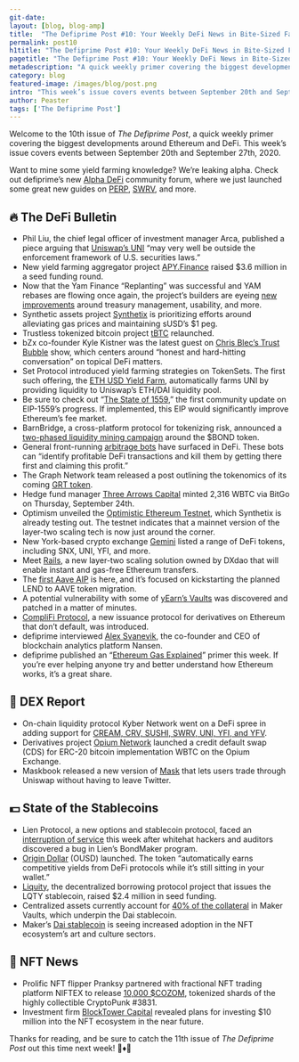 ```yaml
---
git-date:
layout: [blog, blog-amp]
title:  "The Defiprime Post #10: Your Weekly DeFi News in Bite-Sized Fashion"
permalink: post10
h1title: "The Defiprime Post #10: Your Weekly DeFi News in Bite-Sized Fashion"
pagetitle: "The Defiprime Post #10: Your Weekly DeFi News in Bite-Sized Fashion"
metadescription: "A quick weekly primer covering the biggest developments around Ethereum and DeFi. This week’s issue covers events between September 20th and September 27th, 2020"
category: blog
featured-image: /images/blog/post.png
intro: "This week’s issue covers events between September 20th and September 27th, 2020"
author: Peaster
tags: ['The Defiprime Post']
---
```

Welcome to the 10th issue of _The Defiprime Post_, a quick weekly primer covering the biggest developments around Ethereum and DeFi. This week’s issue covers events between September 20th and September 27th, 2020.

Want to mine some yield farming knowledge? We’re leaking alpha. Check out defiprime’s new [Alpha DeFi](https://alpha.defiprime.com/c/yield-farming/6) community forum, where we just launched some great new guides on [PERP](https://alpha.defiprime.com/t/perp-usdc-lp-reward-program/477), [SWRV](https://alpha.defiprime.com/t/yield-farming-with-swerve/339), and more.

## 🔥 The DeFi Bulletin

*   Phil Liu, the chief legal officer of investment manager Arca, published a piece arguing that [Uniswap’s UNI](https://www.ar.ca/blog/are-uni-tokens-subject-to-securities-enforcement-action-by-the-sec) “may very well be outside the enforcement framework of U.S. securities laws.”
*   New yield farming aggregator project [APY.Finance](https://www.coindesk.com/defi-yield-farming-aggregator-apy-finance-raises-3-6m-in-seed-funding) raised $3.6 million in a seed funding round.
*   Now that the Yam Finance “Replanting” was successful and YAM rebases are flowing once again, the project’s builders are eyeing [new improvements](https://medium.com/yam-finance/yams-replanted-and-rebased-what-now-a22672b81b55) around treasury management, usability, and more.
*   Synthetic assets project [Synthetix](https://blog.synthetix.io/the-shifting-sands-of-defi/) is prioritizing efforts around alleviating gas prices and maintaining sUSD’s $1 peg.
*   Trustless tokenized bitcoin project [tBTC](https://blog.keep.network/tbtc-the-safe-way-to-use-bitcoin-in-defi-is-live-on-tbtc-network-de2bb8b6eaf7) relaunched.
*   bZx co-founder Kyle Kistner was the latest guest on [Chris Blec’s Trust Bubble](https://www.youtube.com/watch?v=k6Elx3aOudY&feature=youtu.be) show, which centers around “honest and hard-hitting conversation” on topical DeFi matters.
*   Set Protocol introduced yield farming strategies on TokenSets. The first such offering, the [ETH USD Yield Farm](https://medium.com/set-protocol/introducing-yield-farming-strategies-on-tokensets-60d114e0172c), automatically farms UNI by providing liquidity to Uniswap’s ETH/DAI liquidity pool.
*   Be sure to check out “[The State of 1559](https://hackmd.io/@timbeiko/1559-update-001),” the first community update on EIP-1559’s progress. If implemented, this EIP would significantly improve Ethereum’s fee market.
*   BarnBridge, a cross-platform protocol for tokenizing risk, announced a [two-phased liquidity mining campaign](https://medium.com/barnbridge/yield-farming-and-lp-incentivization-25eba3f55ec4) around the $BOND token.
*   General front-running [arbitrage bots](https://zengo.com/generalized-front-running-ethereum-arbitrage-bot-attack/) have surfaced in DeFi. These bots can “identify profitable DeFi transactions and kill them by getting there first and claiming this profit.”
*   The Graph Network team released a post outlining the tokenomics of its coming [GRT token](https://thegraph.com/blog/the-graph-grt-token-economics).
*   Hedge fund manager [Three Arrows Capital](https://www.coindesk.com/three-arrows-capital-record-wrapped-bitcoin-mint?amp=1&__twitter_impression=true) minted 2,316 WBTC via BitGo on Thursday, September 24th.
*   Optimism unveiled the [Optimistic Ethereum Testnet](https://medium.com/@optimismPBC/light-at-the-end-of-the-tunnel-c390a05bbcb8), which Synthetix is already testing out. The testnet indicates that a mainnet version of the layer-two scaling tech is now just around the corner.
*   New York-based crypto exchange [Gemini](https://gemini.com/blog/gemini-to-support-new-defi-tokens) listed a range of DeFi tokens, including SNX, UNI, YFI, and more.
*   Meet [Rails](https://medium.com/rails-ethereums-layer-2/rails-a-new-l2-product-from-loopring-and-dxdao-enables-gas-free-ethereum-transfers-3975789a706d), a new layer-two scaling solution owned by DXdao that will enable instant and gas-free Ethereum transfers.
*   The [first Aave AIP](https://medium.com/aave/the-governance-is-in-your-hands-vote-on-the-first-aip-7037af6fcae1) is here, and it’s focused on kickstarting the planned LEND to AAVE token migration.
*   A potential vulnerability with some of [yEarn’s Vaults](https://github.com/iearn-finance/yearn-security/blob/master/disclosures/2020-09-25.md) was discovered and patched in a matter of minutes.
*   [CompliFi Protocol](https://medium.com/complifi/introducing-complifi-protocol-4ca8ace577d8), a new issuance protocol for derivatives on Ethereum that don’t default, was introduced.
*   defiprime interviewed [Alex Svanevik](https://defiprime.com/nansen), the co-founder and CEO of blockchain analytics platform Nansen.
*   defiprime published an “[Ethereum Gas Explained](https://defiprime.com/gas)” primer this week. If you’re ever helping anyone try and better understand how Ethereum works, it’s a great share.


## 💱 DEX Report

*   On-chain liquidity protocol Kyber Network went on a DeFi spree in adding support for [CREAM, CRV, SUSHI, SWRV, UNI, YFI, and YFV](https://blog.kyber.network/cream-uni-sushi-crv-yfi-yfv-and-swrv-are-now-available-on-kyber-network-116c29d06262).
*   Derivatives project [Opium Network](https://medium.com/opium-network/credit-default-swap-cds-for-wbtc-now-tradeable-on-opium-exchange-2cbec2850f87) launched a credit default swap (CDS) for ERC-20 bitcoin implementation WBTC on the Opium Exchange.
*   Maskbook released a new version of [Mask](https://twitter.com/CoinMarketCap/status/1309204637371768833) that lets users trade through Uniswap without having to leave Twitter.


## 💵 State of the Stablecoins

*   Lien Protocol, a new options and stablecoin protocol, faced an [interruption of service](https://medium.com/lien-finance/interruption-of-service-incident-analysis-32077389c13) this week after whitehat hackers and auditors discovered a bug in Lien’s BondMaker program.
*   [Origin Dollar](https://medium.com/originprotocol/meet-ousd-the-first-stablecoin-that-earns-a-yield-in-your-wallet-96e7aafaa24e) (OUSD) launched. The token “automatically earns competitive yields from DeFi protocols while it’s still sitting in your wallet.”
*   [Liquity](https://medium.com/liquity/liquity-protocol-raises-2-4m-in-seed-funding-led-by-polychain-capital-a3966273dfcb), the decentralized borrowing protocol project that issues the LQTY stablecoin, raised $2.4 million in seed funding.
*   Centralized assets currently account for [40% of the collateral](https://www.theblockcrypto.com/linked/78864/centralized-assets-now-constitute-40-of-makerdaos-vault) in Maker Vaults, which underpin the Dai stablecoin.
*   Maker’s [Dai stablecoin](https://blog.makerdao.com/how-dai-is-becoming-the-currency-of-the-nft-digital-art-market/) is seeing increased adoption in the NFT ecosystem’s art and culture sectors.


## 💎 NFT News

*   Prolific NFT flipper Pranksy partnered with fractional NFT trading platform NIFTEX to release [10,000 $COZOM](https://twitter.com/pranksyNFT/status/1309436772359778304), tokenized shards of the highly collectible CryptoPunk #3831.
*   Investment firm [BlockTower Capital](https://twitter.com/AriDavidPaul/status/1308067468972371968) revealed plans for investing $10 million into the NFT ecosystem in the near future.

Thanks for reading, and be sure to catch the 11th issue of _The Defiprime Post_ out this time next week! 👋♦️👋
